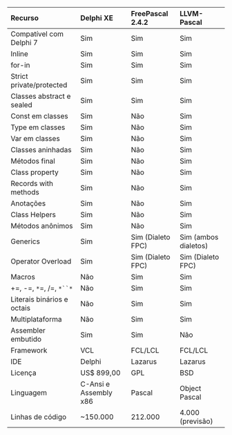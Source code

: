 | **Recurso** | **Delphi XE** | **FreePascal 2.4.2** | **LLVM-Pascal** |
|:------------|:--------------|:---------------------|:----------------|
|Compatível com Delphi 7|Sim|Sim|Sim|
|Inline|Sim|Sim|Sim|
|for-in|Sim|Sim|Sim|
|Strict private/protected|Sim|Sim|Sim|
|Classes abstract e sealed|Sim|Sim|Sim|
|Const em classes|Sim|Não|Sim|
|Type em classes|Sim|Não|Sim|
|Var em classes|Sim|Não|Sim|
|Classes aninhadas|Sim|Não|Sim|
|Métodos final|Sim|Não|Sim|
|Class property|Sim|Não|Sim|
|Records with methods|Sim|Não|Sim|
|Anotações|Sim|Não|Sim|
|Class Helpers|Sim|Não|Sim|
|Métodos anônimos|Sim|Não|Sim|
|Generics|Sim|Sim (Dialeto FPC)|Sim (ambos dialetos)|
|Operator Overload|Sim|Sim (Dialeto FPC)|Sim (Dialeto FPC)|
|Macros|Não|Sim|Sim|
|+=, -=, `*`=, /=, `*``*`|Não|Sim|Sim|
|Literais binários e octais|Não|Sim|Sim|
|Multiplataforma|Não|Sim|Sim|
|Assembler embutido|Sim|Sim|Não|
|Framework|VCL|FCL/LCL|FCL/LCL|
|IDE|Delphi|Lazarus|Lazarus|
|Licença|US$ 899,00|GPL|BSD|
|Linguagem|C-Ansi e Assembly x86|Pascal|Object Pascal|
|Linhas de código|~150.000|212.000|4.000 (previsão)|
